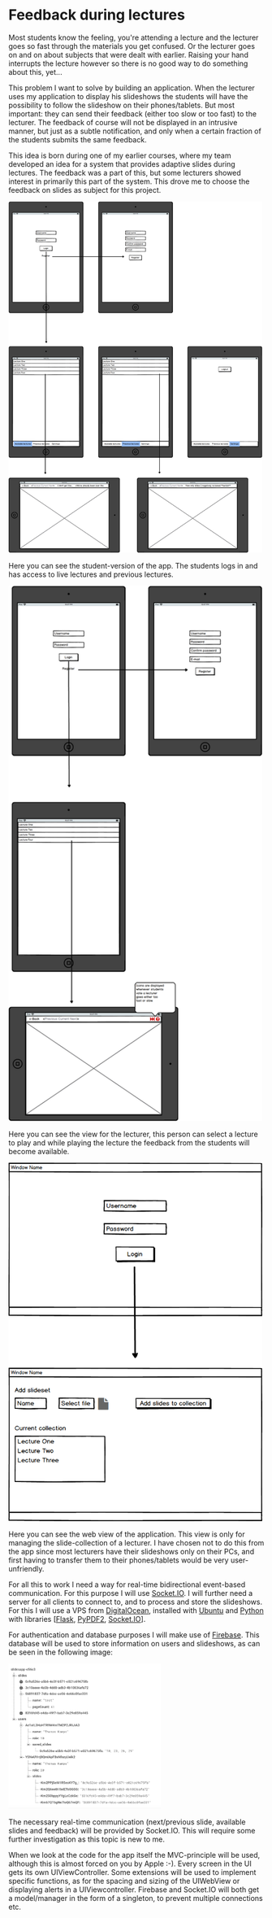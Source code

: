 # Feedback during lectures

Most students know the feeling, you're attending a lecture and the lecturer goes so fast through the materials you get confused. Or the lecturer goes on and on about subjects that were dealt with earlier. Raising your hand interrupts the lecture however so there is no good way to do something about this, yet...

This problem I want to solve by building an application. When the lecturer uses my application to display his slideshows the students will have the possibility to follow the slideshow on their phones/tablets. But most important: they can send their feedback (either too slow or too fast) to the lecturer. The feedback of course will not be displayed in an intrusive manner, but just as a subtle notification, and only when a certain fraction of the students submits the same feedback.

This idea is born during one of my earlier courses, where my team developed an idea for a system that provides adaptive slides during lectures. The feedback was a part of this, but some lecturers showed interest in primarily this part of the system. This drove me to choose the feedback on slides as subject for this project.

<img src="doc/student.png" alt="Student View" style="width: 500px;" />

Here you can see the student-version of the app. The students logs in and has access to live lectures and previous lectures.

<img src="doc/lecturer.png" alt="Lecturer View" style="width: 500px;" />

Here you can see the view for the lecturer, this person can select a lecture to play and while playing the lecture the feedback from the students will become available.

<img src="doc/web.png" alt="Web View" style="width: 500px;" />

Here you can see the web view of the application. This view is only for managing the slide-collection of a lecturer. I have chosen not to do this from the app since most lecturers have their slideshows only on their PCs, and first having to transfer them to their phones/tablets would be very user-unfriendly.

For all this to work I need a way for real-time bidirectional event-based communication. For this purpose I will use [Socket.IO](https://www.socket.io).
I will further need a server for all clients to connect to, and to process and store the slideshows. For this I will use a VPS from [DigitalOcean](https://www.digitalocean.com), installed with [Ubuntu](https://www.ubuntu.com) and [Python](https://python.org) with libraries [[Flask](http://flask.pocoo.org), [PyPDF2](https://pypi.python.org/pypi/PyPDF2/1.26.0), [Socket.IO](https://pypi.python.org/pypi/python-socketio)].

For authentication and database purposes I will make use of [Firebase](https://firebase.google.com). This database will be used to store information on users and slideshows, as can be seen in the following image:

<img src="doc/firebase.png" alt="Firebase Schema" style="width: 300px;" />

The necessary real-time communication (next/previous slide, available slides and feedback) will be provided by Socket.IO. This will require some further investigation as this topic is new to me.

When we look at the code for the app itself the MVC-principle will be used, although this is almost forced on you by Apple :-). Every screen in the UI gets its own UIViewController. Some extensions will be used to implement specific functions, as for the spacing and sizing of the UIWebView or displaying alerts in a UIViewcontroller. Firebase and Socket.IO will both get a model/manager in the form of a singleton, to prevent multiple connections etc.


